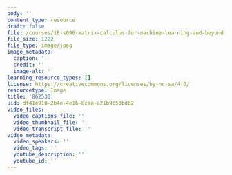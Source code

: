 ```yaml
---
body: ''
content_type: resource
draft: false
file: /courses/18-s096-matrix-calculus-for-machine-learning-and-beyond-january-iap-2022/862530
file_size: 1222
file_type: image/jpeg
image_metadata:
  caption: ''
  credit: ''
  image-alt: ''
learning_resource_types: []
license: https://creativecommons.org/licenses/by-nc-sa/4.0/
resourcetype: Image
title: '862530'
uid: df41e910-2b4e-4e16-8caa-a21b9c53bdb2
video_files:
  video_captions_file: ''
  video_thumbnail_file: ''
  video_transcript_file: ''
video_metadata:
  video_speakers: ''
  video_tags: ''
  youtube_description: ''
  youtube_id: ''
---
```

